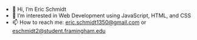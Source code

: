 - 👋 Hi, I’m Eric Schmidt
- 👀 I’m interested in Web Development using JavaScript, HTML, and CSS
- 📫 How to reach me: eric.schmidt1350@gmail.com or eschmidt2@student.framingham.edu

<!---
Eric01752/Eric01752 is a ✨ special ✨ repository because its `README.md` (this file) appears on your GitHub profile.
You can click the Preview link to take a look at your changes.
--->

